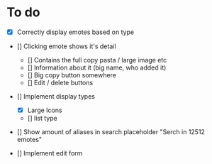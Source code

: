 # To do

- [x] Correctly display emotes based on type
- [] Clicking emote shows it's detail
  - [] Contains the full copy pasta / large image etc
  - [] Information about it (big name, who added it)
  - [] Big copy button somewhere 
  - [] Edit / delete buttons

- [] Implement display types
  - [x] Large Icons
  - [] list type

- [] Show amount of aliases in search placeholder "Serch in 12512 emotes"

- [] Implement edit form